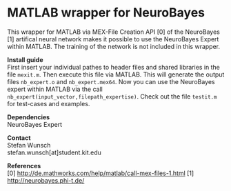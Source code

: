 MATLAB wrapper for NeuroBayes
========

This wrapper for MATLAB via MEX-File Creation API [0] of the NeuroBayes [1] artifical neural network makes it possible to use the NeuroBayes Expert within MATLAB. The training of the network is not included in this wrapper.

**Install guide**  
First insert your individual pathes to header files and shared libraries in the file `mexit.m`. Then execute this file via MATLAB. This will generate the output files `nb_expert.o` and `nb_expert.mex64`. Now you can use the NeuroBayes expert within MATLAB via the call `nb_expert(input_vector,filepath_expertise)`. Check out the file `testit.m` for test-cases and examples.

**Dependencies**  
NeuroBayes Expert

**Contact**  
Stefan Wunsch  
stefan.wunsch[at]student.kit.edu

**References**  
[0] http://de.mathworks.com/help/matlab/call-mex-files-1.html
[1] http://neurobayes.phi-t.de/
